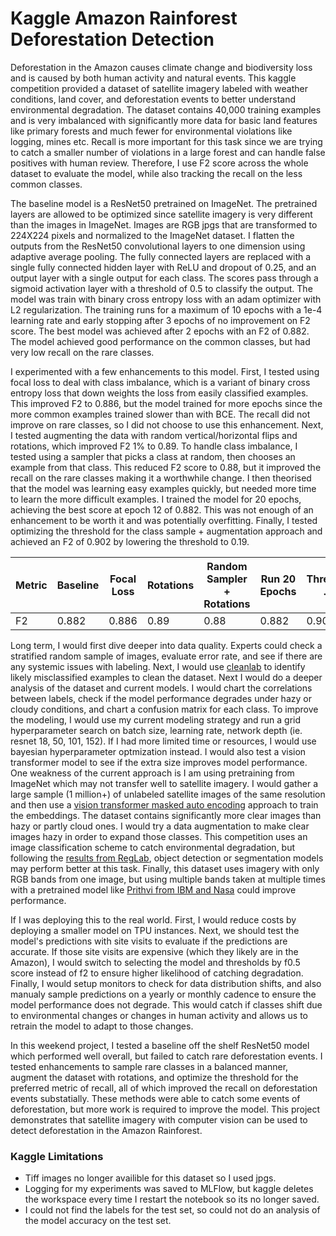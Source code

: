 # Kaggle Amazon Rainforest Deforestation Detection 
Deforestation in the Amazon causes climate change and biodiversity loss and is caused by both human activity and natural events. This kaggle competition provided a dataset of satellite imagery labeled with weather conditions, land cover, and deforestation events to better understand environmental degradation. The dataset contains 40,000 training examples and is very imbalanced with significantly more data for basic land features like primary forests and much fewer for environmental violations like logging, mines etc. Recall is more important for this task since we are trying to catch a smaller number of violations in a large forest and can handle false positives with human review. Therefore, I use F2 score across the whole dataset to evaluate the model, while also tracking the recall on the less common classes. 

The baseline model is a ResNet50 pretrained on ImageNet. The pretrained layers are allowed to be optimized since satellite imagery is very different than the images in ImageNet. Images are RGB jpgs that are transformed to 224X224 pixels and normalized to the ImageNet dataset. I flatten the outputs from the ResNet50 convolutional layers to one dimension using adaptive average pooling. The fully connected layers are replaced with a single fully connected hidden layer with ReLU and dropout of 0.25, and an output layer with a single output for each class. The scores pass through a sigmoid activation layer with a threshold of 0.5 to classify the output. The model was train with binary cross entropy loss with an adam optimizer with L2 regularization. The training runs for a maximum of 10 epochs with a 1e-4 learning rate and early stopping after 3 epochs of no improvement on F2 score. The best model was achieved after 2 epochs with an F2 of 0.882. The model achieved good performance on the common classes, but had very low recall on the rare classes. 

I experimented with a few enhancements to this model. First, I tested using focal loss to deal with class imbalance, which is a variant of binary cross entropy loss that down weights the loss from easily classified examples. This improved F2 to 0.886, but the model trained for more epochs since the more common examples trained slower than with BCE. The recall did not improve on rare classes, so I did not choose to use this enhancement.  Next, I tested augmenting the data with random vertical/horizontal flips and rotations, which improved F2 1% to 0.89. To handle class imbalance, I tested using a sampler that picks a class at random, then chooses an example from that class. This reduced F2 score to 0.88, but it improved the recall on the rare classes making it a worthwhile change. I then theorised that the model was learning easy examples quickly, but needed more time to learn the more difficult examples. I trained the model for 20 epochs, achieving the best score at epoch 12 of 0.882. This was not enough of an enhancement to be worth it and was potentially overfitting. Finally, I tested optimizing the threshold for the class sample + augmentation approach and achieved an F2 of 0.902 by lowering the threshold to 0.19.

| Metric  | Baseline   | Focal Loss | Rotations  | Random Sampler + Rotations | Run 20 Epochs | Threshold .19 |
| --------| -------    | --------   | -------    | --------                   | -------       | -------       | 
| F2      | 0.882      | 0.886      |  0.89      |  0.88                      | 0.882         | 0.902         |

Long term, I would first dive deeper into data quality. Experts could check a stratified random sample of images, evaluate error rate, and see if there are any systemic issues with labeling. Next, I would use [cleanlab](https://github.com/cleanlab/cleanlab/) to identify likely misclassified examples to clean the dataset. Next I would do a deeper analysis of the dataset and current models. I would chart the correlations between labels, check if the model performance degrades under hazy or cloudy conditions, and chart a confusion matrix for each class. To improve the modeling, I would use my current modeling strategy and run a grid hyperparameter search on batch size, learning rate, network depth (ie. resnet 18, 50, 101, 152). If I had more limited time or resources, I would use bayesian hyperparameter optmization instead. I would also test a vision transformer model to see if the extra size improves model performance. One weakness of the current approach is I am using pretraining from ImageNet which may not transfer well to satellite imagery. I would gather a large sample (1 million+) of unlabeled satellite images of the same resolution and then use a [vision transformer masked auto encoding](https://huggingface.co/docs/transformers/main/model_doc/vit_mae) approach to train the embeddings. The dataset contains significantly more clear images than hazy or partly cloud ones. I would try a data augmentation to make clear images hazy in order to expand those classes. This competition uses an image classification scheme to catch environmental degradation, but following the [results from RegLab](https://arxiv.org/abs/2208.08919), object detection or segmentation models may perform better at this task. Finally, this dataset uses imagery with only RGB bands from one image, but using multiple bands taken at multiple times with a pretrained model like [Prithvi from IBM and Nasa](https://huggingface.co/ibm-nasa-geospatial) could improve performance. 

If I was deploying this to the real world. First, I would reduce costs by deploying a smaller model on TPU instances. Next, we should test the model's predictions with site visits to evaluate if the predictions are accurate. If those site visits are expensive (which they likely are in the Amazon), I would switch to selecting the model and thresholds by f0.5 score instead of f2 to ensure higher likelihood of catching degradation. Finally, I would setup monitors to check for data distribution shifts, and also manualy sample predictions on a yearly or monthly cadence to ensure the model performance does not degrade. This would catch if classes shift due to environmental changes or changes in human activity and allows us to retrain the model to adapt to those changes. 

 In this weekend project, I tested a baseline off the shelf ResNet50 model which performed well overall, but failed to catch rare deforestation events. I tested enhancements to sample rare classes in a balanced manner, augment the dataset with rotations, and optimize the threshold for the preferred metric of recall, all of which improved the recall on deforestation events substatially. These methods were able to catch some events of deforestation, but more work is required to improve the model. This project demonstrates that satellite imagery with computer vision can be used to detect deforestation in the Amazon Rainforest. 


### Kaggle Limitations
* Tiff images no longer availible for this dataset so I used jpgs. 
* Logging for my experiments was saved to MLFlow, but kaggle deletes the workspace every time I restart the notebook so its no longer saved. 
* I could not find the labels for the test set, so could not do an analysis of the model accuracy on the test set. 